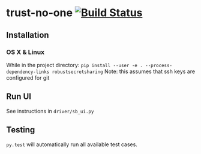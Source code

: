 # trust-no-one [![Build Status](https://travis-ci.com/sudssm/trust-no-one.svg?token=9r7x75stRuvJScvvvedh&branch=master)](https://travis-ci.com/sudssm/trust-no-one)

## Installation

### OS X & Linux
While in the project directory: `pip install --user -e . --process-dependency-links robustsecretsharing`
Note: this assumes that ssh keys are configured for git

## Run UI
See instructions in `driver/sb_ui.py`

## Testing
`py.test` will automatically run all available test cases.
